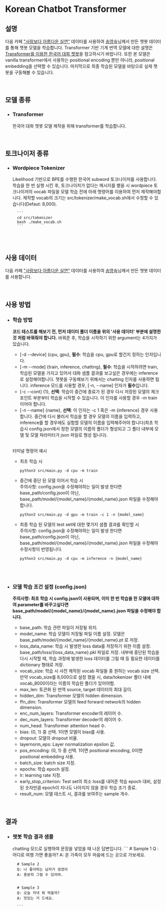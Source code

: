 # Korean Chatbot Transformer
## 설명
다음 카페 ["사랑보다 아름다운 실연"]( http://cafe116.daum.net/_c21_/home?grpid=1bld) 데이터를 사용하여 [송영숙](https://github.com/songys/Chatbot_data)님께서 만든 챗봇 데이터를 통해 챗봇 모델을 학습합니다.
Transformer 기반 기계 번역 모델에 대한 설명은 [Transformer를 이용한 한국어 대화 챗봇](https://ljm565.github.io/contents/transformer3.html)을 참고하시기 바랍니다.
또한 본 모델은 vanilla transformer에서 사용하는 positional encoding 뿐만 아니라, positional embedding을 선택할 수 있습니다.
마지막으로 최종 학습된 모델을 바탕으로 실제 챗봇을 구동해볼 수 있습니다.
<br><br><br>

## 모델 종류
* ### Transformer
    한국어 대화 챗봇 모델 제작을 위해 transformer를 학습합니다.
<br><br><br>


## 토크나이저 종류
* ### Wordpiece Tokenizer
    Likelihood 기반으로 BPE를 수행한 한국어 subword 토크나이저를 사용합니다.
    학습을 한 번 실행 시킨 후, 토크나이저가 없다는 메시지를 뱉을 시 wordpiece 토크나이저의 vocab 파일을 모델 학습 전에 아래 명령어를 이용하여 먼저 제작해야합니다. 제작할 vocab의 크기는 src/tokenizer/make_vocab.sh에서 수정할 수 있습니다(Defaut: 8,000).
    
        ```
        cd src/tokenizer
        bash ./make_vocab.sh
        ```
<br><br>

## 사용 데이터
다음 카페 ["사랑보다 아름다운 실연"]( http://cafe116.daum.net/_c21_/home?grpid=1bld) 데이터를 사용하여 [송영숙](https://github.com/songys/Chatbot_data)님께서 만든 챗봇 데이터를 사용합니다.
<br><br><br>


## 사용 방법
* ### 학습 방법
    **코드 테스트를 해보기 전, 먼저 데이터 폴더 이름을 위의 '사용 데이터' 부분에 설명한 것 처럼 바꿔줘야 합니다.**
    바꿔준 후, 학습을 시작하기 위한 argument는 4가지가 있습니다.<br>
    * [-d --device] {cpu, gpu}, **필수**: 학습을 cpu, gpu로 할건지 정하는 인자입니다.
    * [-m --mode] {train, inference, chatting}, **필수**: 학습을 시작하려면 train, 학습된 모델을 가지고 있어서 대화 샘플 결과를 보고싶은 경우에는 inference로 설정해야합니다. 챗봇을 구동해보기 위해서는 chatting 인자를 사용하면 됩니다.
    inference 모드를 사용할 경우, [-n, --name] 인자가 **필수**입니다.
    * [-c --cont] {1}, **선택**: 학습이 중간에 종료가 된 경우 다시 저장된 모델의 체크포인트 부분부터 학습을 시작할 수 있습니다. 이 인자를 사용할 경우 -m train 이어야 합니다. 
    * [-n --name] {name}, **선택**: 이 인자는 -c 1 혹은 -m {inference} 경우 사용합니다.
    중간에 다시 불러서 학습을 할 경우 모델의 이름을 입력하고, inference를 할 경우에도 실험할 모델의 이름을 입력해주어야 합니다(최초 학습시 config.json에서 정한 모델의 이름의 폴더가 형성되고 그 폴더 내부에 모델 및 모델 파라미터가 json 파일로 형성 됩니다).<br><br>

    터미널 명령어 예시<br>
    * 최초 학습 시
        ```
        python3 src/main.py -d cpu -m train
        ```
    * 중간에 중단 된 모델 이어서 학습 시
        <br>주의사항: config.json을 수정해야하는 일이 발생 한다면 base_path/config.json이 아닌, base_path/model/{model_name}/{model_name}.json 파일을 수정해야 합니다.
        ```
        python3 src/main.py -d gpu -m train -c 1 -n {model_name}
        ```
    * 최종 학습 된 모델의 test set에 대한 몇가지 샘플 결과를 확인할 시
        <br>주의사항: config.json을 수정해야하는 일이 발생 한다면 base_path/config.json이 아닌, base_path/model/{model_name}/{model_name}.json 파일을 수정해야 수정사항이 반영됩니다.
        ```
        python3 src/main.py -d cpu -m inference -n {model_name}
        ```
    <br><br>

* ### 모델 학습 조건 설정 (config.json)
    **주의사항: 최초 학습 시 config.json이 사용되며, 이미 한 번 학습을 한 모델에 대하여 parameter를 바꾸고싶다면 base_path/model/{model_name}/{model_name}.json 파일을 수정해야 합니다.**
    * base_path: 학습 관련 파일이 저장될 위치.
    * model_name: 학습 모델이 저장될 파일 이름 설정. 모델은 base_path/model/{model_name}/{model_name}.pt 로 저장.
    * loss_data_name: 학습 시 발생한 loss data를 저장하기 위한 이름 설정. base_path/loss/{loss_data_name}.pkl 파일로 저장. 내부에 중단된 학습을 다시 시작할 때, 학습 과정에 발생한 loss 데이터를 그릴 때 등 필요한 데이터를 dictionary 형태로 저장.
    * vocab_size: 학습 시 사전 제작된 vocab 파일들 중 원하는 vocab size 선택. 만약 vocab_size를 8,000으로 설정 했을 시, data/tokenizer 폴더 내에 vocab_8000이라는 이름의 학습된 폴더가 있어야함.
    * max_len: 토큰화 된 번역 source, target 데이터의 최대 길이.
    * hidden_dim: Transformer 모델의 hidden dimension.
    * ffn_dim: Transformer 모델의 feed forward network의 hidden dimension.
    * enc_num_layers: Transformer encoder의 레이어 수.
    * dec_num_layers: Transformer decoder의 레이어 수.
    * num_head: Transformer attention head 수.
    * bias: {0, 1} 중 선택. 1이면 모델이 bias를 사용.
    * dropout: 모델의 dropout 비율.
    * layernorm_eps: Layer normalization epsilon 값.
    * pos_encoding: {0, 1} 중 선택. 1이면 positional encoding, 0이면 positional embedding 사용.
    * batch_size: batch size 지정.
    * epochs: 학습 epoch 설정.
    * lr: learning rate 지정.
    * early_stop_criterion: Test set의 최소 loss를 내어준 학습 epoch 대비, 설정된 숫자만큼 epoch이 지나도 나아지지 않을 경우 학습 조기 종료.
    * result_num: 모델 테스트 시, 결과를 보여주는 sample 개수.
    <br><br><br>


## 결과
* ### 챗봇 학습 결과 샘플
    chatting 모드로 실행하여 문장을 넣었을 때 나온 답변입니다.
        ```
        # Sample 1
        Q : 어디로 여행 가면 좋을까?
        A: 온 가족이 모두 마음에 드는 곳으로 가보세요.
        

        # Sample 2
        Q: 나 좋아하는 남자가 생겼어
        A: 충분히 그럴 수 있어여.


        # Sample 3
        Q: 오늘 저녁 뭐 먹을까?
        A: 맛있는 거 드세요.

        ```



<br><br><br>
